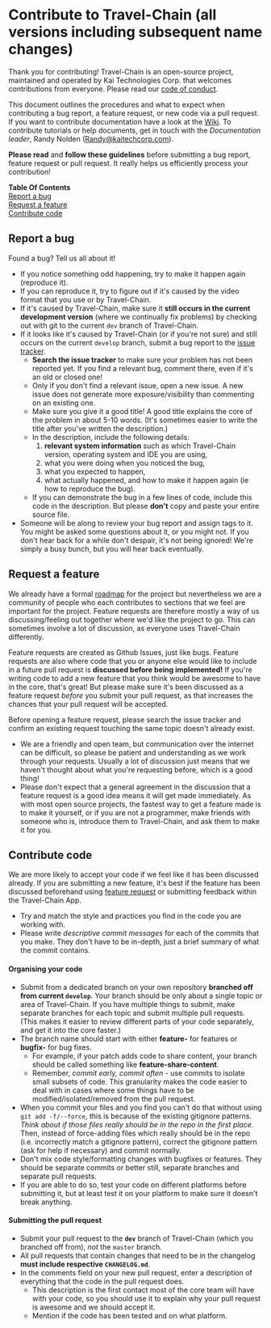 # Contribute to Travel-Chain (all versions including subsequent name changes)

Thank you for contributing! Travel-Chain is an open-source project, maintained and operated by Kai Technologies Corp. that welcomes contributions from everyone.
Please read our [code of conduct](https://github.com/kaitech-corp/travel-chain/blob/develop/CODE_OF_CONDUCT.md).

This document outlines the procedures and what to expect when contributing a bug report, a feature request, or new code via a pull request.
If you want to contribute documentation have a look at the [Wiki](https://github.com/kaitech-corp/travel-chain/wiki).
To contribute tutorials or help documents, get in touch with the _Documentation leader_, Randy Nolden (Randy@kaitechcorp.com).

**Please read** and **follow these guidelines** before submitting a bug report, feature request or pull request.
It really helps us efficiently process your contribution!

**Table Of Contents**  
[Report a bug](#bug-reports)   
[Request a feature](#feature-requests)   
[Contribute code](#contributing-code)

## <a id='bug-reports'></a>Report a bug

Found a bug? Tell us all about it!

- If you notice something odd happening, try to make it happen again (reproduce it).
- If you can reproduce it, try to figure out if it's caused by the video format that you use or by Travel-Chain.
- If it's caused by Travel-Chain, make sure it **still occurs in the current development version** (where we continually fix problems) by checking out with git to the current `dev` branch of Travel-Chain.
- If it looks like it's caused by Travel-Chain (or if you're not sure) and still occurs on the current `develop` branch, submit a bug report to the [issue tracker]().
    - **Search the issue tracker** to make sure your problem has not been reported yet. If you find a relevant bug, comment there, even if it's an old or closed one!
    - Only if you don't find a relevant issue, open a new issue. A new issue does not generate more exposure/visibility than commenting on an existing one.
    - Make sure you give it a good title! A good title explains the core of the problem in about 5-10 words. (It's sometimes easier to write the title after you've written the description.)
    - In the description, include the following details:
        1. **relevant system information** such as which Travel-Chain version, operating system and IDE you are using,
        2. what you were doing when you noticed the bug,
        3. what you expected to happen,
        4. what actually happened, and how to make it happen again (ie how to reproduce the bug).
    - If you can demonstrate the bug in a few lines of code, include this code in the description.
      But please __don't__ copy and paste your entire source file.
- Someone will be along to review your bug report and assign tags to it.
  You might be asked some questions about it, or you might not.
  If you don't hear back for a while don't despair, it's not being ignored!
  We're simply a busy bunch, but you will hear back eventually.


## <a id='feature-requests'></a>Request a feature

We already have a formal [roadmap]() for the project but nevertheless we are a community of people who each contributes to sections that we feel are important for the project.
Feature requests are therefore mostly a way of us discussing/feeling out together where we'd like the project to go.
This can sometimes involve a lot of discussion, as everyone uses Travel-Chain differently.

Feature requests are created as Github Issues, just like bugs.
Feature requests are also where code that you or anyone else would like to include in a future pull request is **discussed before being implemented!**
If you're writing code to add a new feature that you think would be awesome to have in the core, that's great!
But please make sure it's been discussed as a feature request _before_ you submit your pull request, as that increases the chances that your pull request will be accepted.

Before opening a feature request, please search the issue tracker and confirm an existing request touching the same topic doesn't already exist.

- We are a friendly and open team, but communication over the internet can be difficult, so please be patient and understanding as we work through your requests.
  Usually a lot of discussion just means that we haven't thought about what you're requesting before, which is a good thing!
- Please don't expect that a general agreement in the discussion that a feature request is a good idea means it will get made immediately.
  As with most open source projects, the fastest way to get a feature made is to make it yourself, or if you are not a programmer, make friends with someone who is, introduce them to Travel-Chain, and ask them to make it for you.

## <a id='contributing-code'></a>Contribute code

We are more likely to accept your code if we feel like it has been discussed already.
If you are submitting a new feature, it's best if the feature has been discussed beforehand using [feature request](#feature-requests) or submitting feedback within the Travel-Chain App.

- Try and match the style and practices you find in the code you are working with.
- Please write _descriptive commit messages_ for each of the commits that you make.
  They don't have to be in-depth, just a brief summary of what the commit contains.

#### Organising your code


- Submit from a dedicated branch on your own repository **branched off from current `develop`**. Your branch should be only about a single topic or area of Travel-Chain.
  If you have multiple things to submit, make separate branches for each topic and submit multiple pull requests.
  (This makes it easier to review different parts of your code separately, and get it into the core faster.)
- The branch name should start with either __feature-__ for features or __bugfix-__ for bug fixes.
    - For example, if your patch adds code to share content, your branch should be called something like __feature-share-content__.
    - Remember, _commit early, commit often_ - use commits to isolate small subsets of code.
      This granularity makes the code easier to deal with in cases where some things have to be modified/isolated/removed from the pull request.
- When you commit your files and you find you can't do that without using `git add -f/--force`, this is because of the existing gitignore patterns. _Think about if those files really should be in the repo in the first place_.
  Then, instead of force-adding files which really should be in the repo (i.e. incorrectly match a gitignore pattern), correct the gitignore pattern (ask for help if necessary) and commit normally.
- Don't mix code style/formatting changes with bugfixes or features. They should be separate commits or better still, separate branches and separate pull requests.
- If you are able to do so, test your code on different platforms before submitting it, but at least test it on your platform to make sure it doesn't break anything.

#### Submitting the pull request

- Submit your pull request to the __`dev`__ branch of Travel-Chain (which you branched off from), _not_ the `master` branch.
- All pull requests that contain changes that need to be in the changelog **must include respective `CHANGELOG.md`**.
- In the comments field on your new pull request, enter a description of everything that the code in the pull request does.
    - This description is the first contact most of the core team will have with your code, so you should use it to explain why your pull request is awesome and we should accept it.
    - Mention if the code has been tested and on what platform.